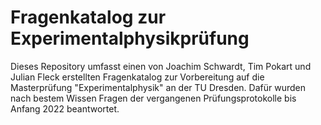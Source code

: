 # Fragenkatalog zur Experimentalphysikprüfung

Dieses Repository umfasst einen von Joachim Schwardt, Tim Pokart und Julian Fleck erstellten Fragenkatalog zur Vorbereitung auf die Masterprüfung "Experimentalphysik" an der TU Dresden.
Dafür wurden nach bestem Wissen Fragen der vergangenen Prüfungsprotokolle bis Anfang 2022 beantwortet.
